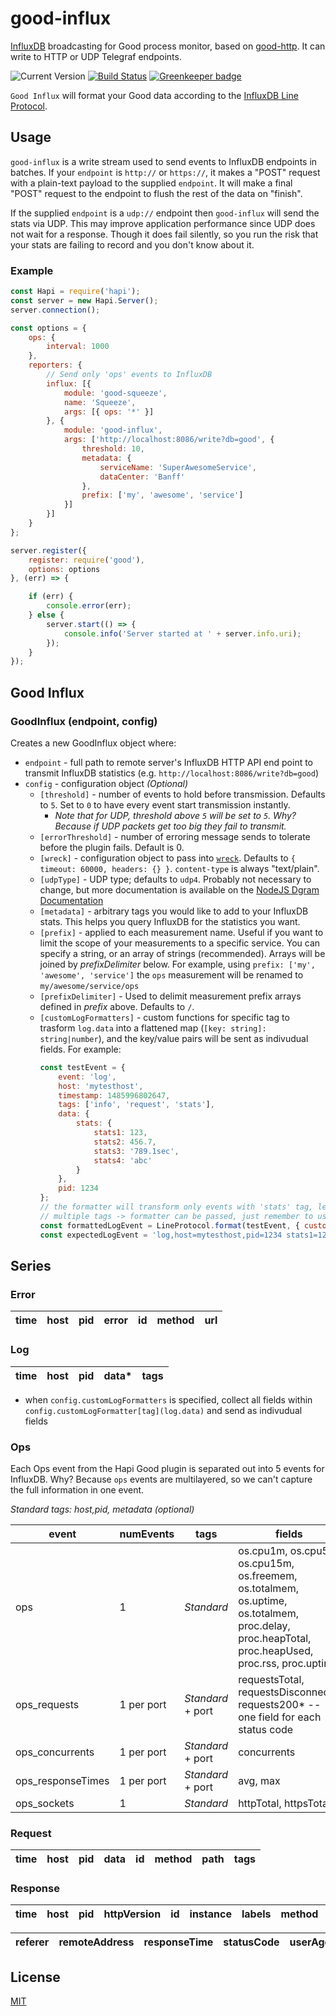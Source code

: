 # good-influx

[InfluxDB](https://docs.influxdata.com/) broadcasting for Good process monitor, based on [good-http](https://github.com/hapijs/good-http).
It can write to HTTP or UDP Telegraf endpoints.

![Current Version](https://img.shields.io/npm/v/good-influx.svg)
[![Build Status](https://travis-ci.org/fhemberger/good-influx.svg?branch=master)](https://travis-ci.org/fhemberger/good-influx)
[![Greenkeeper badge](https://badges.greenkeeper.io/fhemberger/good-influx.svg)](https://greenkeeper.io/)


`Good Influx` will format your Good data according to the [InfluxDB Line Protocol](https://docs.influxdata.com/influxdb/v1.1/write_protocols/line_protocol_tutorial/).

## Usage

`good-influx` is a write stream used to send events to InfluxDB endpoints in batches. If your `endpoint` is `http://` or `https://`, it makes a "POST" request with a plain-text payload to the supplied `endpoint`. It will make a final "POST" request to the endpoint to flush the rest of the data on "finish".

If the supplied `endpoint` is a `udp://` endpoint then `good-influx` will send the stats via UDP.  This may improve application performance since UDP does not wait for a response.  Though it does fail silently, so you run the risk that your stats are failing to record and you don't know about it.

### Example

```javascript
const Hapi = require('hapi');
const server = new Hapi.Server();
server.connection();

const options = {
	ops: {
	    interval: 1000
	},
    reporters: {
    	// Send only 'ops' events to InfluxDB
        influx: [{
            module: 'good-squeeze',
            name: 'Squeeze',
            args: [{ ops: '*' }]
        }, {
            module: 'good-influx',
            args: ['http://localhost:8086/write?db=good', {
                threshold: 10,
                metadata: {
                    serviceName: 'SuperAwesomeService',
                    dataCenter: 'Banff'
                },
                prefix: ['my', 'awesome', 'service']
            }]
        }]
    }
};

server.register({
    register: require('good'),
    options: options
}, (err) => {

    if (err) {
        console.error(err);
    } else {
        server.start(() => {
            console.info('Server started at ' + server.info.uri);
        });
    }
});
```


## Good Influx
### GoodInflux (endpoint, config)

Creates a new GoodInflux object where:

- `endpoint` - full path to remote server's InfluxDB HTTP API end point to transmit InfluxDB statistics (e.g. `http://localhost:8086/write?db=good`)
- `config` - configuration object *(Optional)*
  - `[threshold]` - number of events to hold before transmission. Defaults to `5`. Set to `0` to have every event start transmission instantly.
    - *Note that for UDP, threshold above `5` will be set to `5`.  Why?  Because if UDP packets get too big they fail to transmit.*
  - `[errorThreshold]` - number of erroring message sends to tolerate before the plugin fails.  Default is 0.
  - `[wreck]` - configuration object to pass into [`wreck`](https://github.com/hapijs/wreck#advanced). Defaults to `{ timeout: 60000, headers: {} }`. `content-type` is always "text/plain".
  - `[udpType]` - UDP type; defaults to `udp4`. Probably not necessary to change, but more documentation is available on the [NodeJS Dgram Documentation](https://nodejs.org/api/dgram.html#dgram_dgram_createsocket_type_callback)
  - `[metadata]` - arbitrary tags you would like to add to your InfluxDB stats.  This helps you query InfluxDB for the statistics you want.
  - `[prefix]` - applied to each measurement name. Useful if you want to limit the scope of your measurements to a specific service. You can specify a string, or an array of strings (recommended). Arrays will be joined by *prefixDelimiter* below. For example, using `prefix: ['my', 'awesome', 'service']` the `ops` measurement will be renamed to
  `my/awesome/service/ops`
  - `[prefixDelimiter]` - Used to delimit measurement prefix arrays defined in *prefix* above. Defaults to `/`.
  - `[customLogFormatters]` - custom functions for specific tag to trasform `log.data` into a flattened map (`[key: string]: string|number`), and the key/value pairs will be sent as indivudual fields. For example:
    ```javascript
    const testEvent = {
        event: 'log',
        host: 'mytesthost',
        timestamp: 1485996802647,
        tags: ['info', 'request', 'stats'],
        data: {
            stats: {
                stats1: 123,
                stats2: 456.7,
                stats3: '789.1sec',
                stats4: 'abc'
            }
        },
        pid: 1234
    };
    // the formatter will transform only events with 'stats' tag, leaving other events untouched
    // multiple tags -> formatter can be passed, just remember to use specific tags so the formatter can handle data correctly
    const formattedLogEvent = LineProtocol.format(testEvent, { customLogFormatters: { stats: (data) => data.stats });
    const expectedLogEvent = 'log,host=mytesthost,pid=1234 stats1=123i,stats2=456.7,stats3=789.1,stats4=\"abc\" 1485996802647000000';
    ```

## Series

### Error

time | host | pid | error | id | method | url
-----|------|-----|-------|----|--------|----

### Log

time | host | pid | data* | tags
-----|------|-----|------|-----

* when `config.customLogFormatters` is specified, collect all fields within `config.customLogFormatter[tag](log.data)` and send as indivudual fields

### Ops

Each Ops event from the Hapi Good plugin is separated out into 5 events for InfluxDB.  Why?  Because `ops` events are multilayered, so we can't capture the full information in one event.

_Standard tags: host,pid, metadata (optional)_

event             | numEvents | tags       | fields
------------------|-----------|------------|------------------------------------------
ops               | 1         | _Standard_ | os.cpu1m, os.cpu5m, os.cpu15m, os.freemem, os.totalmem, os.uptime, os.totalmem, proc.delay, proc.heapTotal, proc.heapUsed, proc.rss, proc.uptime
ops_requests      | 1 per port|_Standard_ + port| requestsTotal, requestsDisconnects, requests200* -- one field for each status code
ops_concurrents   | 1 per port|_Standard_ + port| concurrents
ops_responseTimes | 1 per port|_Standard_ + port| avg, max
ops_sockets       | 1         |_Standard_| httpTotal, httpsTotal

### Request

time | host | pid | data | id | method | path | tags
-----|------|-----|------|----|--------|------|-----

### Response

time | host | pid | httpVersion | id | instance | labels | method | path | query |
-----|------|-----|-------------|----|----------|--------|--------|------|-------|

referer | remoteAddress | responseTime | statusCode | userAgent
---------|---------------|--------------|------------|----------

## License

[MIT](LICENSE.txt)
